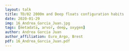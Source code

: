 ```yaml
---
layout: talk
title: TD/02 2000m and Deep floats configuration habits
date: 2020-01-29
img: 16_Andrea_Garcia_Juan.jpg
tags: [metadata, arvor, deep, oxygen]
author: Andrea Garcia Juan
author_affiliation: Euro_Argo, Brest
pdf: 16_Andrea_Garcia_Juan.pdf
---
```


[jekyll-docs]: https://jekyllrb.com/docs/home
[jekyll-gh]:   https://github.com/jekyll/jekyll
[jekyll-talk]: https://talk.jekyllrb.com/